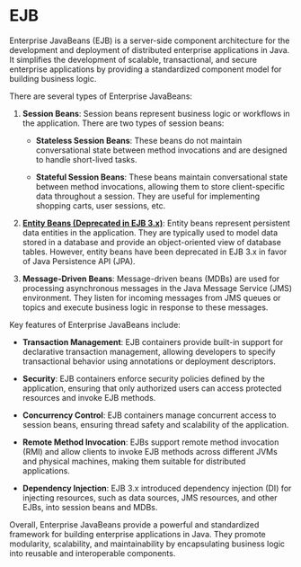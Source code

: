 # EJB

Enterprise JavaBeans (EJB) is a server-side component architecture for the development and deployment of distributed enterprise applications in Java. It simplifies the development of scalable, transactional, and secure enterprise applications by providing a standardized component model for building business logic.

There are several types of Enterprise JavaBeans:

1. **Session Beans**: Session beans represent business logic or workflows in the application. There are two types of session beans:

   - **Stateless Session Beans**: These beans do not maintain conversational state between method invocations and are designed to handle short-lived tasks.
   
   - **Stateful Session Beans**: These beans maintain conversational state between method invocations, allowing them to store client-specific data throughout a session. They are useful for implementing shopping carts, user sessions, etc.

2. **[Entity Beans (Deprecated in EJB 3.x)](entity-beans.md)**: Entity beans represent persistent data entities in the application. They are typically used to model data stored in a database and provide an object-oriented view of database tables. However, entity beans have been deprecated in EJB 3.x in favor of Java Persistence API (JPA).

3. **Message-Driven Beans**: Message-driven beans (MDBs) are used for processing asynchronous messages in the Java Message Service (JMS) environment. They listen for incoming messages from JMS queues or topics and execute business logic in response to these messages.

Key features of Enterprise JavaBeans include:

- **Transaction Management**: EJB containers provide built-in support for declarative transaction management, allowing developers to specify transactional behavior using annotations or deployment descriptors.

- **Security**: EJB containers enforce security policies defined by the application, ensuring that only authorized users can access protected resources and invoke EJB methods.

- **Concurrency Control**: EJB containers manage concurrent access to session beans, ensuring thread safety and scalability of the application.

- **Remote Method Invocation**: EJBs support remote method invocation (RMI) and allow clients to invoke EJB methods across different JVMs and physical machines, making them suitable for distributed applications.

- **Dependency Injection**: EJB 3.x introduced dependency injection (DI) for injecting resources, such as data sources, JMS resources, and other EJBs, into session beans and MDBs.

Overall, Enterprise JavaBeans provide a powerful and standardized framework for building enterprise applications in Java. They promote modularity, scalability, and maintainability by encapsulating business logic into reusable and interoperable components.